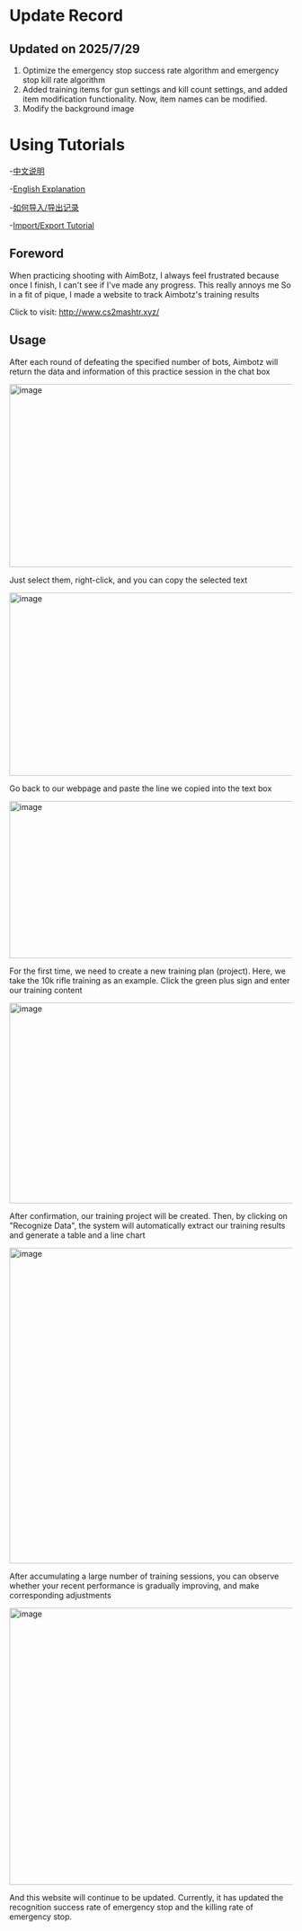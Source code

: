 # Update Record
## Updated on 2025/7/29
1. Optimize the emergency stop success rate algorithm and emergency stop kill rate algorithm<br>
2. Added training items for gun settings and kill count settings, and added item modification functionality. Now, item names can be modified. <br>
3. Modify the background image<br>
# Using Tutorials<br>
-[中文说明](README_CN.md)

-[English Explanation](README.md)

-[如何导入/导出记录](导入导出教程.md)

-[Import/Export Tutorial](ImportExportTutorial.md)
## Foreword<br>
When practicing shooting with AimBotz, I always feel frustrated because once I finish, I can't see if I've made any progress. This really annoys me
So in a fit of pique, I made a website to track Aimbotz's training results

Click to visit: http://www.cs2mashtr.xyz/
## Usage<br>
After each round of defeating the specified number of bots, Aimbotz will return the data and information of this practice session in the chat box

<img width="580" height="326" alt="image" src="https://github.com/user-attachments/assets/a2c47158-af9f-4cd6-86bb-a3ded9906c67" />

Just select them, right-click, and you can copy the selected text

<img width="580" height="326" alt="image" src="https://github.com/user-attachments/assets/2d66d613-8468-49e7-9d67-0f46751a4f66" />

Go back to our webpage and paste the line we copied into the text box

<img width="580" height="280" alt="image" src="https://github.com/user-attachments/assets/ed67e278-6aa3-4522-a52a-e702a4d60118" />

For the first time, we need to create a new training plan (project). Here, we take the 10k rifle training as an example. Click the green plus sign and enter our training content

<img width="580" height="357" alt="image" src="https://github.com/user-attachments/assets/d7a581c7-64b4-4f59-8234-8da0c573fcf9" />

After confirmation, our training project will be created. Then, by clicking on "Recognize Data", the system will automatically extract our training results and generate a table and a line chart

<img width="580" height="562" alt="image" src="https://github.com/user-attachments/assets/28e4f042-5213-407a-bae2-674f9ab0039f" />

After accumulating a large number of training sessions, you can observe whether your recent performance is gradually improving, and make corresponding adjustments

<img width="580" height="493" alt="image" src="https://github.com/user-attachments/assets/d196a39b-8460-4e77-86d3-832366e867ef" />

And this website will continue to be updated. Currently, it has updated the recognition success rate of emergency stop and the killing rate of emergency stop.
